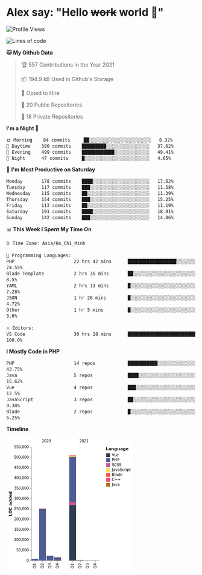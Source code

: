 # Alex say: "Hello ~~work~~ world 🐾"

<!--START_SECTION:waka-->
![Profile Views](http://img.shields.io/badge/Profile%20Views-0-blue)

![Lines of code](https://img.shields.io/badge/From%20Hello%20World%20I%27ve%20Written-809481%20lines%20of%20code-blue)

**🐱 My Github Data** 

> 🏆 557 Contributions in the Year 2021
 > 
> 📦 194.9 kB Used in Github's Storage 
 > 
> 💼 Opted to Hire
 > 
> 📜 20 Public Repositories 
 > 
> 🔑 18 Private Repositories  
 > 
**I'm a Night 🦉** 

```text
🌞 Morning    84 commits     ██░░░░░░░░░░░░░░░░░░░░░░░   8.32% 
🌆 Daytime    380 commits    █████████░░░░░░░░░░░░░░░░   37.62% 
🌃 Evening    499 commits    ████████████░░░░░░░░░░░░░   49.41% 
🌙 Night      47 commits     █░░░░░░░░░░░░░░░░░░░░░░░░   4.65%

```
📅 **I'm Most Productive on Saturday** 

```text
Monday       178 commits    ████░░░░░░░░░░░░░░░░░░░░░   17.62% 
Tuesday      117 commits    ███░░░░░░░░░░░░░░░░░░░░░░   11.58% 
Wednesday    115 commits    ██░░░░░░░░░░░░░░░░░░░░░░░   11.39% 
Thursday     154 commits    ███░░░░░░░░░░░░░░░░░░░░░░   15.25% 
Friday       113 commits    ██░░░░░░░░░░░░░░░░░░░░░░░   11.19% 
Saturday     191 commits    ████░░░░░░░░░░░░░░░░░░░░░   18.91% 
Sunday       142 commits    ███░░░░░░░░░░░░░░░░░░░░░░   14.06%

```


📊 **This Week I Spent My Time On** 

```text
⌚︎ Time Zone: Asia/Ho_Chi_Minh

💬 Programming Languages: 
PHP                      22 hrs 42 mins      ██████████████████░░░░░░░   74.55% 
Blade Template           2 hrs 35 mins       ██░░░░░░░░░░░░░░░░░░░░░░░   8.5% 
YAML                     2 hrs 13 mins       █░░░░░░░░░░░░░░░░░░░░░░░░   7.28% 
JSON                     1 hr 26 mins        █░░░░░░░░░░░░░░░░░░░░░░░░   4.72% 
Other                    1 hr 5 mins         █░░░░░░░░░░░░░░░░░░░░░░░░   3.6%

🔥 Editors: 
VS Code                  30 hrs 28 mins      █████████████████████████   100.0%

```

**I Mostly Code in PHP** 

```text
PHP                      14 repos            ███████████░░░░░░░░░░░░░░   43.75% 
Java                     5 repos             ████░░░░░░░░░░░░░░░░░░░░░   15.62% 
Vue                      4 repos             ███░░░░░░░░░░░░░░░░░░░░░░   12.5% 
JavaScript               3 repos             ██░░░░░░░░░░░░░░░░░░░░░░░   9.38% 
Blade                    2 repos             █░░░░░░░░░░░░░░░░░░░░░░░░   6.25%

```


**Timeline**

![Chart not found](https://raw.githubusercontent.com/alexzvn/alexzvn/main/charts/bar_graph.png) 


<!--END_SECTION:waka-->
